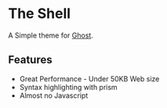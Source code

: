 # The Shell

A Simple theme for [Ghost](http://github.com/tryghost/ghost/).

## Features

* Great Performance - Under 50KB Web size
* Syntax highlighting with prism
* Almost no Javascript
